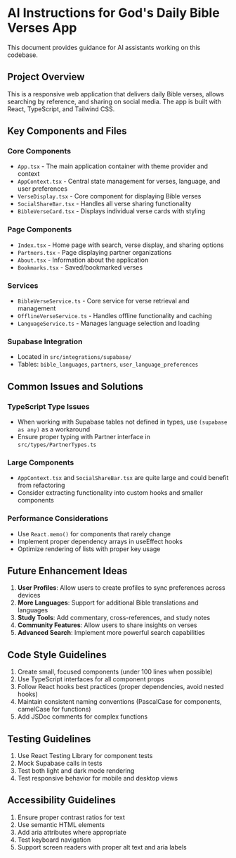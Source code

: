 
# AI Instructions for God's Daily Bible Verses App

This document provides guidance for AI assistants working on this codebase.

## Project Overview

This is a responsive web application that delivers daily Bible verses, allows searching by reference, and sharing on social media. The app is built with React, TypeScript, and Tailwind CSS.

## Key Components and Files

### Core Components
- `App.tsx` - The main application container with theme provider and context
- `AppContext.tsx` - Central state management for verses, language, and user preferences
- `VerseDisplay.tsx` - Core component for displaying Bible verses
- `SocialShareBar.tsx` - Handles all verse sharing functionality
- `BibleVerseCard.tsx` - Displays individual verse cards with styling

### Page Components
- `Index.tsx` - Home page with search, verse display, and sharing options
- `Partners.tsx` - Page displaying partner organizations
- `About.tsx` - Information about the application
- `Bookmarks.tsx` - Saved/bookmarked verses

### Services
- `BibleVerseService.ts` - Core service for verse retrieval and management
- `OfflineVerseService.ts` - Handles offline functionality and caching
- `LanguageService.ts` - Manages language selection and loading

### Supabase Integration
- Located in `src/integrations/supabase/`
- Tables: `bible_languages`, `partners`, `user_language_preferences`

## Common Issues and Solutions

### TypeScript Type Issues
- When working with Supabase tables not defined in types, use `(supabase as any)` as a workaround
- Ensure proper typing with Partner interface in `src/types/PartnerTypes.ts`

### Large Components
- `AppContext.tsx` and `SocialShareBar.tsx` are quite large and could benefit from refactoring
- Consider extracting functionality into custom hooks and smaller components

### Performance Considerations
- Use `React.memo()` for components that rarely change
- Implement proper dependency arrays in useEffect hooks
- Optimize rendering of lists with proper key usage

## Future Enhancement Ideas

1. **User Profiles**: Allow users to create profiles to sync preferences across devices
2. **More Languages**: Support for additional Bible translations and languages
3. **Study Tools**: Add commentary, cross-references, and study notes
4. **Community Features**: Allow users to share insights on verses
5. **Advanced Search**: Implement more powerful search capabilities

## Code Style Guidelines

1. Create small, focused components (under 100 lines when possible)
2. Use TypeScript interfaces for all component props
3. Follow React hooks best practices (proper dependencies, avoid nested hooks)
4. Maintain consistent naming conventions (PascalCase for components, camelCase for functions)
5. Add JSDoc comments for complex functions

## Testing Guidelines

1. Use React Testing Library for component tests
2. Mock Supabase calls in tests
3. Test both light and dark mode rendering
4. Test responsive behavior for mobile and desktop views

## Accessibility Guidelines

1. Ensure proper contrast ratios for text
2. Use semantic HTML elements
3. Add aria attributes where appropriate
4. Test keyboard navigation
5. Support screen readers with proper alt text and aria labels

